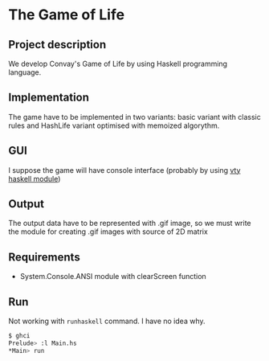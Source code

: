# The Game of Life
## Project description
We develop Convay's Game of Life by using Haskell programming language.

## Implementation
The game have to be implemented in two variants: basic variant with classic rules and HashLife variant optimised with memoized algorythm.

## GUI
I suppose the game will have console interface (probably by using [vty haskell module](https://github.com/jtdaugherty/vty))

## Output
The output data have to be represented with .gif image, so we must write the module for creating .gif images with source of 2D matrix

## Requirements

* System.Console.ANSI module with clearScreen function

## Run

Not working with `runhaskell` command. I have no idea why.

```bash
$ ghci
Prelude> :l Main.hs
*Main> run
```

